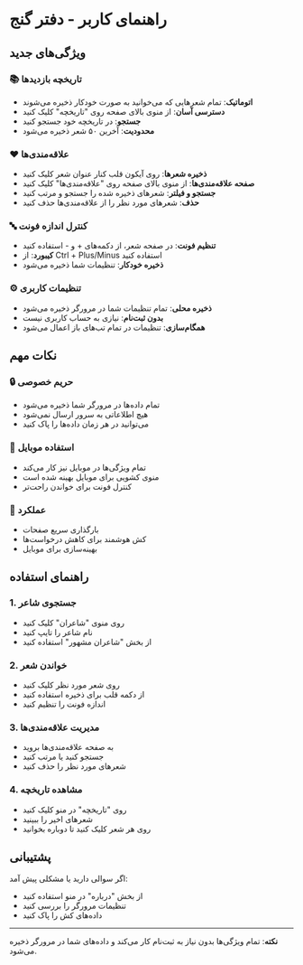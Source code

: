 # راهنمای کاربر - دفتر گنج

## ویژگی‌های جدید

### 📚 تاریخچه بازدیدها
- **اتوماتیک**: تمام شعرهایی که می‌خوانید به صورت خودکار ذخیره می‌شوند
- **دسترسی آسان**: از منوی بالای صفحه روی "تاریخچه" کلیک کنید
- **جستجو**: در تاریخچه خود جستجو کنید
- **محدودیت**: آخرین ۵۰ شعر ذخیره می‌شود

### ❤️ علاقه‌مندی‌ها
- **ذخیره شعرها**: روی آیکون قلب کنار عنوان شعر کلیک کنید
- **صفحه علاقه‌مندی‌ها**: از منوی بالای صفحه روی "علاقه‌مندی‌ها" کلیک کنید
- **جستجو و فیلتر**: شعرهای ذخیره شده را جستجو و مرتب کنید
- **حذف**: شعرهای مورد نظر را از علاقه‌مندی‌ها حذف کنید

### 🔤 کنترل اندازه فونت
- **تنظیم فونت**: در صفحه شعر، از دکمه‌های + و - استفاده کنید
- **کیبورد**: از Ctrl + Plus/Minus استفاده کنید
- **ذخیره خودکار**: تنظیمات شما ذخیره می‌شود

### ⚙️ تنظیمات کاربری
- **ذخیره محلی**: تمام تنظیمات شما در مرورگر ذخیره می‌شود
- **بدون ثبت‌نام**: نیازی به حساب کاربری نیست
- **همگام‌سازی**: تنظیمات در تمام تب‌های باز اعمال می‌شود

## نکات مهم

### 🔒 حریم خصوصی
- تمام داده‌ها در مرورگر شما ذخیره می‌شود
- هیچ اطلاعاتی به سرور ارسال نمی‌شود
- می‌توانید در هر زمان داده‌ها را پاک کنید

### 📱 استفاده موبایل
- تمام ویژگی‌ها در موبایل نیز کار می‌کند
- منوی کشویی برای موبایل بهینه شده است
- کنترل فونت برای خواندن راحت‌تر

### 🚀 عملکرد
- بارگذاری سریع صفحات
- کش هوشمند برای کاهش درخواست‌ها
- بهینه‌سازی برای موبایل

## راهنمای استفاده

### 1. جستجوی شاعر
- روی منوی "شاعران" کلیک کنید
- نام شاعر را تایپ کنید
- از بخش "شاعران مشهور" استفاده کنید

### 2. خواندن شعر
- روی شعر مورد نظر کلیک کنید
- از دکمه قلب برای ذخیره استفاده کنید
- اندازه فونت را تنظیم کنید

### 3. مدیریت علاقه‌مندی‌ها
- به صفحه علاقه‌مندی‌ها بروید
- جستجو کنید یا مرتب کنید
- شعرهای مورد نظر را حذف کنید

### 4. مشاهده تاریخچه
- روی "تاریخچه" در منو کلیک کنید
- شعرهای اخیر را ببینید
- روی هر شعر کلیک کنید تا دوباره بخوانید

## پشتیبانی

اگر سوالی دارید یا مشکلی پیش آمد:
- از بخش "درباره" در منو استفاده کنید
- تنظیمات مرورگر را بررسی کنید
- داده‌های کش را پاک کنید

---

**نکته**: تمام ویژگی‌ها بدون نیاز به ثبت‌نام کار می‌کند و داده‌های شما در مرورگر ذخیره می‌شود.

